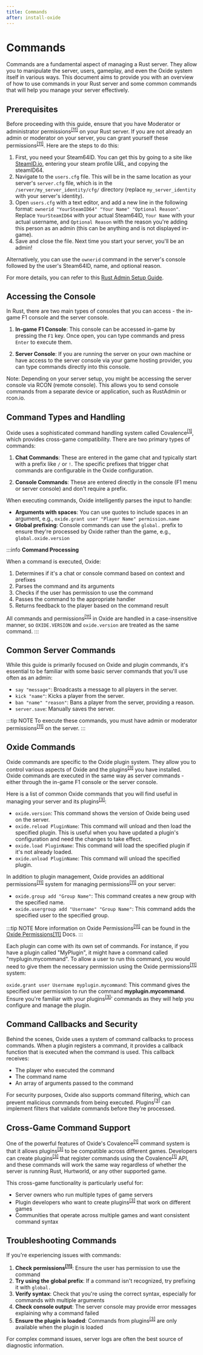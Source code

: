 ```yaml
---
title: Commands
after: install-oxide
---
```


# Commands

Commands are a fundamental aspect of managing a Rust server. They allow you to manipulate the server, users, gameplay, and even the Oxide system itself in various ways. This document aims to provide you with an overview of how to use commands in your Rust server and some common commands that will help you manage your server effectively.

## Prerequisites

Before proceeding with this guide, ensure that you have Moderator or administrator permissions<sup><a href="/glossary#permissions">[11]</a></sup> on your Rust server. If you are not already an admin or moderator on your server, you can grant yourself these permissions<sup><a href="/glossary#permissions">[11]</a></sup>. Here are the steps to do this:

1. First, you need your Steam64ID. You can get this by going to a site like [SteamID.io](https://steamid.io/), entering your steam profile URL, and copying the steamID64.
2. Navigate to the `users.cfg` file. This will be in the same location as your server's `server.cfg` file, which is in the `/server/my_server_identity/cfg/` directory (replace `my_server_identity` with your server's identity).
3. Open `users.cfg` with a text editor, and add a new line in the following format: `ownerid "YourSteamID64" "Your Name" "Optional Reason"`. Replace `YourSteamID64` with your actual Steam64ID, `Your Name` with your actual username, and `Optional Reason` with the reason you're adding this person as an admin (this can be anything and is not displayed in-game).
4. Save and close the file. Next time you start your server, you'll be an admin!

Alternatively, you can use the `ownerid` command in the server's console followed by the user's Steam64ID, name, and optional reason.

For more details, you can refer to this [Rust Admin Setup Guide](https://www.rustafied.com/how-to-make-yourself-an-admin-in-rust/).

## Accessing the Console

In Rust, there are two main types of consoles that you can access - the in-game F1 console and the server console.

1. **In-game F1 Console**: This console can be accessed in-game by pressing the `F1` key. Once open, you can type commands and press `Enter` to execute them.

2. **Server Console**: If you are running the server on your own machine or have access to the server console via your game hosting provider, you can type commands directly into this console.

Note: Depending on your server setup, you might be accessing the server console via RCON (remote console). This allows you to send console commands from a separate device or application, such as RustAdmin or rcon.io.

## Command Types and Handling

Oxide uses a sophisticated command handling system called Covalence<sup><a href="/glossary#covalence">[1]</a></sup>, which provides cross-game compatibility. There are two primary types of commands:

1. **Chat Commands**: These are entered in the game chat and typically start with a prefix like `/` or `!`. The specific prefixes that trigger chat commands are configurable in the Oxide configuration.

2. **Console Commands**: These are entered directly in the console (F1 menu or server console) and don't require a prefix.

When executing commands, Oxide intelligently parses the input to handle:

- **Arguments with spaces**: You can use quotes to include spaces in an argument, e.g., `oxide.grant user "Player Name" permission.name`
- **Global prefixing**: Console commands can use the `global.` prefix to ensure they're processed by Oxide rather than the game, e.g., `global.oxide.version`

:::info
**Command Processing**

When a command is executed, Oxide:

1. Determines if it's a chat or console command based on context and prefixes
2. Parses the command and its arguments
3. Checks if the user has permission to use the command
4. Passes the command to the appropriate handler
5. Returns feedback to the player based on the command result

All commands and permissions<sup><a href="/glossary#permissions">[11]</a></sup> in Oxide are handled in a case-insensitive manner, so `OXIDE.VERSION` and `oxide.version` are treated as the same command.
:::

## Common Server Commands

While this guide is primarily focused on Oxide and plugin commands, it's essential to be familiar with some basic server commands that you'll use often as an admin:

- `say "message"`: Broadcasts a message to all players in the server.
- `kick "name"`: Kicks a player from the server.
- `ban "name" "reason"`: Bans a player from the server, providing a reason.
- `server.save`: Manually saves the server.

:::tip NOTE
To execute these commands, you must have admin or moderator permissions<sup><a href="/glossary#permissions">[11]</a></sup> on the server.
:::

## Oxide Commands

Oxide commands are specific to the Oxide plugin system. They allow you to control various aspects of Oxide and the plugins<sup><a href="/glossary#plugins">[3]</a></sup> you have installed. Oxide commands are executed in the same way as server commands - either through the in-game F1 console or the server console.

Here is a list of common Oxide commands that you will find useful in managing your server and its plugins<sup><a href="/glossary#plugins">[3]</a></sup>:

- `oxide.version`: This command shows the version of Oxide being used on the server.
- `oxide.reload PluginName`: This command will unload and then load the specified plugin. This is useful when you have updated a plugin's configuration and need the changes to take effect.
- `oxide.load PluginName`: This command will load the specified plugin if it's not already loaded.
- `oxide.unload PluginName`: This command will unload the specified plugin.

In addition to plugin management, Oxide provides an additional permissions<sup><a href="/glossary#permissions">[11]</a></sup> system for managing permissions<sup><a href="/glossary#permissions">[11]</a></sup> on your server:

- `oxide.group add "Group Name"`: This command creates a new group with the specified name.
- `oxide.usergroup add "Username" "Group Name"`: This command adds the specified user to the specified group.

:::tip NOTE
More information on Oxide Permissions<sup><a href="/glossary#permissions">[11]</a></sup> can be found in the [Oxide Permissions<sup><a href="/glossary#permissions">[11]</a></sup> Docs](/core/commands/permission).
:::

Each plugin can come with its own set of commands. For instance, if you have a plugin called "MyPlugin", it might have a command called "myplugin.mycommand". To allow a user to run this command, you would need to give them the necessary permission using the Oxide permissions<sup><a href="/glossary#permissions">[11]</a></sup> system:

`oxide.grant user Username myplugin.mycommand`: This command gives the specified user permission to run the command **myplugin.mycommand**.
Ensure you're familiar with your plugins<sup><a href="/glossary#plugins">[3]</a></sup>' commands as they will help you configure and manage the plugin.

## Command Callbacks and Security

Behind the scenes, Oxide uses a system of command callbacks to process commands. When a plugin registers a command, it provides a callback function that is executed when the command is used. This callback receives:

- The player who executed the command
- The command name
- An array of arguments passed to the command

For security purposes, Oxide also supports command filtering, which can prevent malicious commands from being executed. Plugins<sup><a href="/glossary#plugins">[3]</a></sup> can implement filters that validate commands before they're processed.

## Cross-Game Command Support

One of the powerful features of Oxide's Covalence<sup><a href="/glossary#covalence">[1]</a></sup> command system is that it allows plugins<sup><a href="/glossary#plugins">[3]</a></sup> to be compatible across different games. Developers can create plugins<sup><a href="/glossary#plugins">[3]</a></sup> that register commands using the Covalence<sup><a href="/glossary#covalence">[1]</a></sup> API, and these commands will work the same way regardless of whether the server is running Rust, Hurtworld, or any other supported game.

This cross-game functionality is particularly useful for:

- Server owners who run multiple types of game servers
- Plugin developers who want to create plugins<sup><a href="/glossary#plugins">[3]</a></sup> that work on different games
- Communities that operate across multiple games and want consistent command syntax

## Troubleshooting Commands

If you're experiencing issues with commands:

1. **Check permissions<sup><a href="/glossary#permissions">[11]</a></sup>**: Ensure the user has permission to use the command
2. **Try using the global prefix**: If a command isn't recognized, try prefixing it with `global.`
3. **Verify syntax**: Check that you're using the correct syntax, especially for commands with multiple arguments
4. **Check console output**: The server console may provide error messages explaining why a command failed
5. **Ensure the plugin is loaded**: Commands from plugins<sup><a href="/glossary#plugins">[3]</a></sup> are only available when the plugin is loaded

For complex command issues, server logs are often the best source of diagnostic information.
